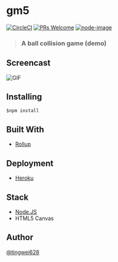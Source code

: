 # gm5

[![CircleCI](https://img.shields.io/circleci/project/github/RedSparr0w/node-csgo-parser.svg)](https://circleci.com/gh/Hackbit/nko2017-gm5/tree/master)
[![PRs Welcome](https://img.shields.io/badge/PRs-welcome-brightgreen.svg?style=flat-square)](http://makeapullrequest.com)
[![node-image](https://img.shields.io/badge/node.js-%3E=_6.0-green.svg?style=flat-square)](http://nodejs.org/download/)

> ### A ball collision game (demo)

## Screencast


![GIF](https://media.giphy.com/media/l2QE6s3ISw2RUSd4A/giphy.gif)

## Installing
```
$npm install
```

## Built With
- [Rollup](https://github.com/rollup/rollup)

## Deployment
- [Heroku](https://www.heroku.com/)

## Stack
- [Node.JS](https://nodejs.org/en/)
- HTML5 Canvas

## Author
[@tingwei628](https://github.com/tingwei628)

